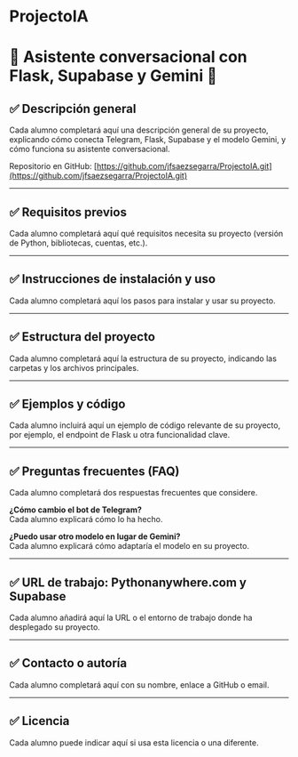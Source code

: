
# ProjectoIA 
# 🚀 Asistente conversacional con Flask, Supabase y Gemini 🤖

## ✅ Descripción general
Cada alumno completará aquí una descripción general de su proyecto, explicando cómo conecta Telegram, Flask, Supabase y el modelo Gemini, y cómo funciona su asistente conversacional.

Repositorio en GitHub: [https://github.com/jfsaezsegarra/ProjectoIA.git](https://github.com/jfsaezsegarra/ProjectoIA.git)

---

## ✅ Requisitos previos
Cada alumno completará aquí qué requisitos necesita su proyecto (versión de Python, bibliotecas, cuentas, etc.).

---

## ✅ Instrucciones de instalación y uso
Cada alumno completará aquí los pasos para instalar y usar su proyecto.

---

## ✅ Estructura del proyecto
Cada alumno completará aquí la estructura de su proyecto, indicando las carpetas y los archivos principales.

---

## ✅ Ejemplos y código
Cada alumno incluirá aquí un ejemplo de código relevante de su proyecto, por ejemplo, el endpoint de Flask u otra funcionalidad clave.

---

## ✅ Preguntas frecuentes (FAQ)
Cada alumno completará dos respuestas frecuentes que considere.

**¿Cómo cambio el bot de Telegram?**  
Cada alumno explicará cómo lo ha hecho.

**¿Puedo usar otro modelo en lugar de Gemini?**  
Cada alumno explicará cómo adaptaría el modelo en su proyecto.

---

## ✅ URL de trabajo: Pythonanywhere.com y Supabase
Cada alumno añadirá aquí la URL o el entorno de trabajo donde ha desplegado su proyecto.

---

## ✅ Contacto o autoría
Cada alumno completará aquí con su nombre, enlace a GitHub o email.

---

## ✅ Licencia
Cada alumno puede indicar aquí si usa esta licencia o una diferente.



